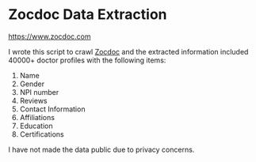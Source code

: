 # Zocdoc Data Extraction
https://www.zocdoc.com

I wrote this script to crawl [Zocdoc](https://www.zocdoc.com) and the extracted information included 40000+ doctor profiles with the following items:

1) Name
2) Gender
3) NPI number
4) Reviews
5) Contact Information
6) Affiliations
7) Education
8) Certifications

I have not made the data public due to privacy concerns.
